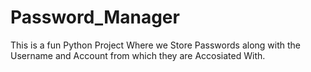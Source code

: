# Password_Manager
This is a fun Python Project Where we Store Passwords along with the Username and Account from which they are Accosiated With.
